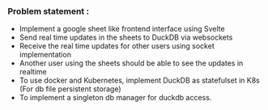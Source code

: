### Problem statement : 

- Implement a google sheet like frontend interface using Svelte
- Send real time updates in the sheets to DuckDB via websockets
- Receive the real time updates for other users using socket implementation
- Another user using the sheets should be able to see the updates in realtime 
- To use docker and Kubernetes, implement DuckDB as statefulset in K8s (For db file persistent storage)
- To implement a singleton db manager for duckdb access.


